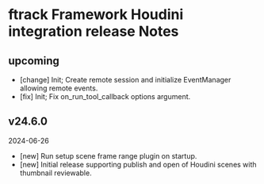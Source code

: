 # ftrack Framework Houdini integration release Notes


## upcoming

* [change] Init; Create remote session and initialize EventManager allowing remote events.
* [fix] Init; Fix on_run_tool_callback options argument.


## v24.6.0
2024-06-26

* [new] Run setup scene frame range plugin on startup.
* [new] Initial release supporting publish and open of Houdini scenes with thumbnail reviewable.
